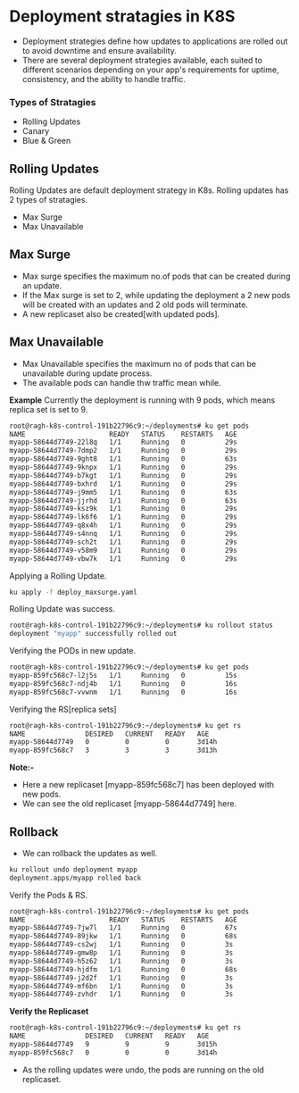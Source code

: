# Deployment stratagies in K8S
- Deployment strategies define how updates to applications are rolled out to avoid downtime and ensure availability.
- There are several deployment strategies available, each suited to different scenarios depending on your app's requirements for uptime, consistency, and the ability to handle traffic.

### Types of Stratagies
- Rolling Updates
- Canary
- Blue & Green

## Rolling Updates

Rolling Updates are default deployment strategy in K8s. Rolling updates has 2 types of stratagies.
- Max Surge
- Max Unavailable

## **Max Surge**
- Max surge specifies the maximum no.of pods that can be created during an update.
- If the Max surge is set to 2, while updating the deployment a 2 new pods will be created with an updates and 2 old pods will terminate.
- A new replicaset also be created[with updated pods].

## **Max Unavailable**
- Max Unavailable specifies the maximum no of pods that can be unavailable during update process.
- The available pods can handle thw traffic mean while.

**Example**
Currently the deployment is running with 9 pods, which means replica set is set to 9.
~~~bash
root@ragh-k8s-control-191b22796c9:~/deployments# ku get pods
NAME                     READY   STATUS    RESTARTS   AGE
myapp-58644d7749-22l8q   1/1     Running   0          29s
myapp-58644d7749-7dmp2   1/1     Running   0          29s
myapp-58644d7749-9ght8   1/1     Running   0          63s
myapp-58644d7749-9knpx   1/1     Running   0          29s
myapp-58644d7749-b7kgt   1/1     Running   0          29s
myapp-58644d7749-bxhrd   1/1     Running   0          29s
myapp-58644d7749-j9mm5   1/1     Running   0          63s
myapp-58644d7749-jjrhd   1/1     Running   0          63s
myapp-58644d7749-ksz9k   1/1     Running   0          29s
myapp-58644d7749-lk6f6   1/1     Running   0          29s
myapp-58644d7749-q8x4h   1/1     Running   0          29s
myapp-58644d7749-s4nnq   1/1     Running   0          29s
myapp-58644d7749-sch2t   1/1     Running   0          29s
myapp-58644d7749-v58m9   1/1     Running   0          29s
myapp-58644d7749-vbw7k   1/1     Running   0          29s
~~~
Applying a Rolling Update.
~~~bash
ku apply -f deploy_maxsurge.yaml
~~~
Rolling Update was success.
~~~bash
root@ragh-k8s-control-191b22796c9:~/deployments# ku rollout status                                                                     deployment myapp
deployment "myapp" successfully rolled out
~~~
Verifying the PODs in new update.
~~~bash
root@ragh-k8s-control-191b22796c9:~/deployments# ku get pods                                                                          NAME                     READY   STATUS    RESTARTS   AGE
myapp-859fc568c7-l2j5s   1/1     Running   0          15s
myapp-859fc568c7-ndj4b   1/1     Running   0          16s
myapp-859fc568c7-vvwnm   1/1     Running   0          16s
~~~
Verifying the RS[replica sets]
~~~bash
root@ragh-k8s-control-191b22796c9:~/deployments# ku get rs
NAME               DESIRED   CURRENT   READY   AGE
myapp-58644d7749   0         0         0       3d14h
myapp-859fc568c7   3         3         3       3d13h
~~~
**Note:-**
- Here a new replicaset [myapp-859fc568c7] has been deployed with new pods.
- We can see the old replicaset [myapp-58644d7749] here.

## Rollback
- We can rollback the updates as well.
~~~bash
ku rollout undo deployment myapp
deployment.apps/myapp rolled back
~~~
Verify the Pods & RS.
~~~bash
root@ragh-k8s-control-191b22796c9:~/deployments# ku get pods
NAME                     READY   STATUS    RESTARTS   AGE
myapp-58644d7749-7jw7l   1/1     Running   0          67s
myapp-58644d7749-89jkw   1/1     Running   0          68s
myapp-58644d7749-cs2wj   1/1     Running   0          3s
myapp-58644d7749-gmw8p   1/1     Running   0          3s
myapp-58644d7749-h5z62   1/1     Running   0          3s
myapp-58644d7749-hjdfm   1/1     Running   0          68s
myapp-58644d7749-j2d2f   1/1     Running   0          3s
myapp-58644d7749-mf6bn   1/1     Running   0          3s
myapp-58644d7749-zvhdr   1/1     Running   0          3s
~~~
**Verify the Replicaset**

~~~bash
root@ragh-k8s-control-191b22796c9:~/deployments# ku get rs
NAME               DESIRED   CURRENT   READY   AGE
myapp-58644d7749   9         9         9       3d15h
myapp-859fc568c7   0         0         0       3d14h
~~~
- As the rolling updates were undo, the pods are running on the old replicaset.
